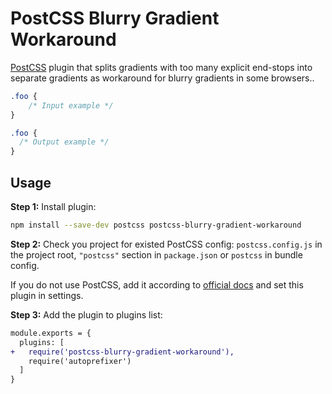 # PostCSS Blurry Gradient Workaround

[PostCSS] plugin that splits gradients with too many explicit end-stops into separate gradients as workaround for blurry gradients in some browsers..

[PostCSS]: https://github.com/postcss/postcss

```css
.foo {
    /* Input example */
}
```

```css
.foo {
  /* Output example */
}
```

## Usage

**Step 1:** Install plugin:

```sh
npm install --save-dev postcss postcss-blurry-gradient-workaround
```

**Step 2:** Check you project for existed PostCSS config: `postcss.config.js`
in the project root, `"postcss"` section in `package.json`
or `postcss` in bundle config.

If you do not use PostCSS, add it according to [official docs]
and set this plugin in settings.

**Step 3:** Add the plugin to plugins list:

```diff
module.exports = {
  plugins: [
+   require('postcss-blurry-gradient-workaround'),
    require('autoprefixer')
  ]
}
```

[official docs]: https://github.com/postcss/postcss#usage
